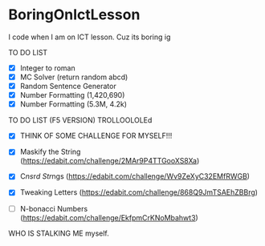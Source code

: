 # BoringOnIctLesson
I code when I am on ICT lesson.
Cuz its boring ig

TO DO LIST
- [x] Integer to roman
- [x] MC Solver (return random abcd)
- [x] Random Sentence Generator
- [x] Number Formatting (1,420,690)
- [x] Number Formatting (5.3M, 4.2k)

TO DO LIST (F5 VERSION) TROLLOOLOLEd
- [x] THINK OF SOME CHALLENGE FOR MYSELF!!! 
- [x] Maskify the String (https://edabit.com/challenge/2MAr9P4TTGooXS8Xa)
- [x] C*ns*r*d Str*ngs (https://edabit.com/challenge/Wv9ZeXyC32EMfRWGB)
- [x] Tweaking Letters (https://edabit.com/challenge/868Q9JmTSAEhZBBrg)
- [ ] N-bonacci Numbers (https://edabit.com/challenge/EkfpmCrKNoMbahwt3)


WHO IS STALKING ME
myself.
